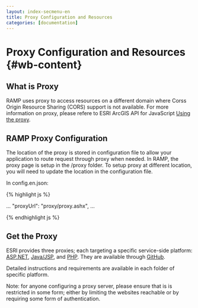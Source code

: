 ```yaml
---
layout: index-secmenu-en
title: Proxy Configuration and Resources
categories: [documentation]
---
```


<a name="top" />

# Proxy Configuration and Resources {#wb-content}

## What is Proxy

RAMP uses proxy to access resources on a different domain where Corss Origin Resource Sharing (CORS) support is not available.
For more information on proxy, please refere to ESRI ArcGIS API for JavaScript [Using the proxy](https://developers.arcgis.com/javascript/jshelp/ags_proxy.html). 

## RAMP Proxy Configuration 

The location of the proxy is stored in configuration file to allow your application to route request through proxy when needed. 
In RAMP, the proxy page is setup in the /proxy folder. To setup proxy at different location, you will need to update
the location in the configuration file.

In config.en.json:

{% highlight js %}

...
"proxyUrl": "proxy/proxy.ashx",
...

{% endhighlight js %}

## Get the Proxy

ESRI provides three proxies; each targeting a specific service-side platform: [ASP.NET](https://github.com/Esri/resource-proxy/tree/master/DotNet), [Java/JSP](https://github.com/Esri/resource-proxy/tree/master/Java), and [PHP](https://github.com/Esri/resource-proxy/tree/master/PHP).
They are available through [GitHub](https://github.com/Esri/resource-proxy).

Detailed instructions and requirements are available in each folder of specific platform.


Note: for anyone configuring a proxy server, please ensure that is is restricted in some form; either by limiting the 
websites reachable or by requiring some form of authentication.

